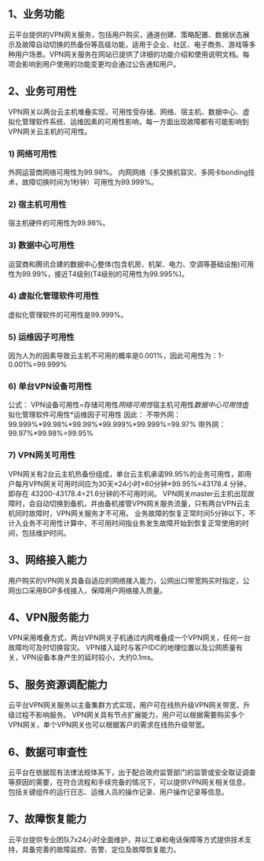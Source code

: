 ## 1、业务功能
云平台提供的VPN网关服务，包括用户购买，通道创建、策略配置、数据状态展示及故障自动切换的热备份等高级功能，适用于企业、社区、电子商务、游戏等多种用户场景。VPN网关服务在网站已提供了详细的功能介绍和使用说明文档。每项会影响到用户使用的功能变更均会通过公告通知用户。

## 2、业务可用性
VPN网关以两台云主机堆叠实现，可用性受存储、网络、宿主机、数据中心、虚拟化管理软件系统、运维因素的可用性影响，每一方面出现故障都有可能影响到VPN网关云主机的可用性。
### 1)	网络可用性
外网运营商网络可用性为99.98%。
内网网络（多交换机容灾、多网卡bonding技术，故障切换时间为1秒钟）可用性为99.999%。
### 2)	宿主机可用性
宿主机硬件的可用性为99.98%。
### 3)	数据中心可用性
运营商和腾讯合建的数据中心整体(包含机房、机架、电力、空调等基础设施)可用性为99.99%，接近T4级别(T4级别的可用性为99.995%)。
### 4)	虚拟化管理软件可用性
虚拟化管理软件的可用性是99.999%。
### 5)	运维因子可用性
因为人为的因素导致云主机不可用的概率是0.001%，因此可用性为：1-0.001%=99.999%
### 6)	单台VPN设备可用性
公式：
VPN设备可用性=存储可用性*网络可用性*宿主机可用性*数据中心可用性*虚拟化管理软件可用性*运维因子可用性
因此：
不带外网： 99.999%*99.98%*99.99%*99.999%*99.999%=99.97%
带外网： 99.97%*99.98%=99.95%
### 7)	VPN网关可用性
VPN网关有2台云主机热备份组成，单台云主机承诺99.95%的业务可用性，即用户每月VPN网关可用时间应为30天×24小时×60分钟×99.95%=43178.4 分钟，即存在
43200-43178.4=21.6分钟的不可用时间。
VPN网关master云主机出现故障时，会自动切换到备机，并由备机接管VPN网关服务流量，只有两台VPN云主机同时故障时，VPN网关服务才不可用。
业务故障的恢复正常时间5分钟以下，不计入业务不可用性计算中，不可用时间指业务发生故障开始到恢复正常使用的时间，包括维护时间。

## 3、网络接入能力
用户购买的VPN网关具备自适应的网络接入能力，公网出口带宽购买时指定，公网出口采用BGP多线接入，保障用户网络接入质量。

## 4、VPN服务能力
VPN采用堆叠方式，两台VPN网关子机通过内网堆叠成一个VPN网关，任何一台故障均可及时切换容灾。
VPN接入延时与客户IDC的地理位置以及公网质量有关，VPN设备本身产生的延时较小，大约0.1ms。

## 5、服务资源调配能力
云平台VPN网关服务以主备集群方式实现，用户可在线热升级VPN网关带宽，升级过程不影响服务。
VPN网关具有节点扩展能力，用户可以根据需要购买多个VPN网关，单个VPN网关也可以根据客户的需求在线热升级带宽。

## 6、数据可审查性
云平台在依据现有法律法规体系下，出于配合政府监管部门的监管或安全取证调查等原因的需要，在符合流程和手续完备的情况下，可以提供VPN网关相关信息，包括关键组件的运行日志、运维人员的操作记录、用户操作记录等信息。

## 7、故障恢复能力
云平台提供专业团队7x24小时全面维护，并以工单和电话保障等方式提供技术支持，具备完善的故障监控、告警、定位及故障恢复能力。

